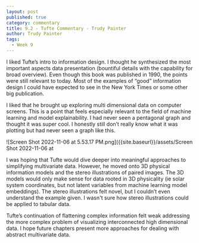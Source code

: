 ```yaml
---
layout: post
published: true
category: commentary
title: 9.2 - Tufte Commentary - Trudy Painter
author: Trudy Painter
tags:
  - Week 9
---
```

I liked Tufte’s intro to information design. I thought he synthesized the most important aspects data presentation (bountiful details with the capability for broad overview). Even though this book was published in 1990, the points were still relevant to today. Most of the examples of “good” information design I could have expected to see in the New York Times or some other big publication.

I liked that he brought up exploring multi dimensional data on computer screens. This is a point that feels especially relevant to the field of machine learning and model explainability. I had never seen a pentagonal graph and thought it was super cool. I honestly still don’t really know what it was plotting but had never seen a graph like this. 

![Screen Shot 2022-11-06 at 5.53.17 PM.png]({{site.baseurl}}/assets/Screen Shot 2022-11-06 at 

I was hoping that Tufte would dive deeper into meaningful approaches to simplifying multivariate data. However, he moved onto 3D physical information models and the stereo illustrations of paired images. The 3D models would only make sense for data rooted in 3D physicality (ie solar system coordinates, but not latent variables from machine learning model embeddings). The stereo illustrations felt novel, but I couldn’t even understand the example given. I wasn't sure how stereo illustrations could be applied to tabular data.

Tufte’s continuation of flattening complex information felt weak addressing the more complex problem of visualizing interconnected high dimensional data. I hope future chapters present more approaches for dealing with abstract multivariate data.
